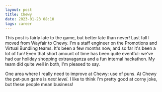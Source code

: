 ```yaml
---
layout: post 
title: Chewy
date: 2023-01-23 08:10
tags: career
---
```


This post is fairly late to the game, but better late than never! Last fall I moved from Wayfair to Chewy. I'm a staff engineer on the Promotions and Virtual Bundling teams. It's been a few months now, and so far it's been a lot of fun! Even that short amount of time has been quite eventful: we've had our holiday shopping extravaganza and a fun internal hackathon. My team did quite well in both, I'm pleased to say.

One area where I really need to improve at Chewy: use of puns. At Chewy the pet-pun game is *next level*. I like to think I'm pretty good at corny joke, but these people mean business!